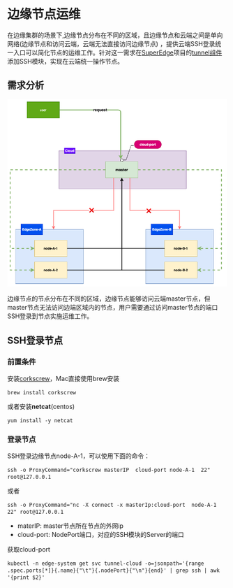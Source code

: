 # 边缘节点运维

在边缘集群的场景下,边缘节点分布在不同的区域，且边缘节点和云端之间是单向网络(边缘节点和访问云端，云端无法直接访问边缘节点)
，提供云端SSH登录统一入口可以简化节点的运维工作。针对这一需求在[SuperEdge](https://github.com/superedge/superedge)项目的[tunnel组件](https://github.com/superedge/superedge/blob/main/docs/components/tunnel_CN.md)添加SSH模块，实现在云端统一操作节点。

## 需求分析

![需求分析](../img/edge-node-ops1.png)

边缘节点的节点分布在不同的区域，边缘节点能够访问云端master节点，但master节点无法访问边端区域内的节点，用户需要通过访问master节点的端口SSH登录到节点实施运维工作。

## SSH登录节点

### 前置条件

安装[corkscrew](https://github.com/bryanpkc/corkscrew)，Mac直接使用brew安装

```
brew install corkscrew
```

或者安装**netcat**(centos)

```
yum install -y netcat
```

### 登录节点

SSH登录边缘节点node-A-1，可以使用下面的命令：
```
ssh -o ProxyCommand="corkscrew masterIP  cloud-port node-A-1  22"  root@127.0.0.1
```

或者

```
ssh -o ProxyCommand="nc -X connect -x masterIp:cloud-port  node-A-1 22" root@127.0.0.1
```

* materIP: master节点所在节点的外网ip
* cloud-port: NodePort端口，对应的SSH模块的Server的端口

获取cloud-port

```shell
kubectl -n edge-system get svc tunnel-cloud -o=jsonpath='{range .spec.ports[*]}{.name}{"\t"}{.nodePort}{"\n"}{end}' | grep ssh | awk '{print $2}'
```
